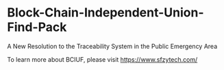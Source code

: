 # Block-Chain-Independent-Union-Find-Pack
A New Resolution to the Traceability System in the Public Emergency Area


To learn more about BCIUF, please visit https://www.sfzytech.com/
